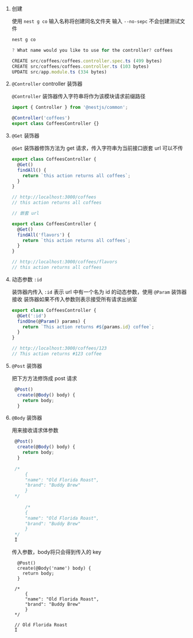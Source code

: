 1. 创建

   使用 `nest g co` 输入名称将创建同名文件夹 输入 `--no-sepc` 不会创建测试文件

   ```js
   nest g co
   
   ? What name would you like to use for the controller? coffees
   
   CREATE src/coffees/coffees.controller.spec.ts (499 bytes)
   CREATE src/coffees/coffees.controller.ts (103 bytes)
   UPDATE src/app.module.ts (334 bytes)
   ```

2. `@Controller` controller 装饰器

   `@Controller` 装饰器传入字符串将作为该模块请求前缀路径

   ```js
   import { Controller } from '@nestjs/common';
   
   @Controller('coffees')
   export class CoffeesController {}
   
   ```

3. `@Get` 装饰器

   `@Get` 装饰器修饰方法为 get 请求，传入字符串为当前接口嵌套 url 可以不传

   ```js
   export class CoffeesController {
     @Get()
     findAll() {
       return `this action returns all coffees`;
     }
   }
   
   // http://localhost:3000/coffees
   // this action returns all coffees
   
   // 嵌套 url
   
   export class CoffeesController {
     @Get()
     findAll('flavors') {
       return `this action returns all coffees`;
     }
   }
   
   // http://localhost:3000/coffees/flavors
   // this action returns all coffees
   
   ```

    

4. 动态参数 `:id` 

   装饰器内传入 `:id` 表示 url 中有一个名为 id 的动态参数，使用 `@Param` 装饰器接收 装饰器如果不传入参数则表示接受所有请求出纳室

   ```js
   export class CoffeesController {
     @Get(':id')
     findOne(@Param() params) {
       return `This action returns #${params.id} coffee`;
     }
   }
   
   // http://localhost:3000/coffees/123
   // This action returns #123 coffee
   ```

   

5. `@Post` 装饰器

   把下方方法修饰成 post 请求

   ```js
    @Post()
     create(@Body() body) {
       return body;
     }
   
   ```

6. `@Body` 装饰器

   用来接收请求体参数

   ```js
    @Post()
     create(@Body() body) {
       return body;
     }
   	
   	/* 
   		{
       	"name": "Old Florida Roast",
       	"brand": "Buddy Brew"
   		}
   	*/
   	
   		/* 
   		{
       	"name": "Old Florida Roast",
       	"brand": "Buddy Brew"
   		}
   	*/
   	Ï
   
   ```

   传入参数，body将只会得到传入的 key 

   ```
     @Post()
     create(@Body('name') body) {
       return body;
     }
     
   	/* 
   		{
       	"name": "Old Florida Roast",
       	"brand": "Buddy Brew"
   		}
   	*/
   	
   	// Old Florida Roast
   	Ï
   ```

   